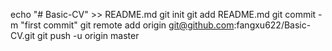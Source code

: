 echo "# Basic-CV" >> README.md
git init
git add README.md
git commit -m "first commit"
git remote add origin git@github.com:fangxu622/Basic-CV.git
git push -u origin master